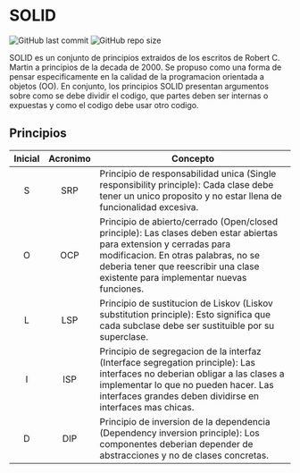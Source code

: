 # SOLID
![GitHub last commit](https://img.shields.io/github/last-commit/sanchezih/solid-java)
![GitHub repo size](https://img.shields.io/github/repo-size/sanchezih/solid-java)

SOLID es un conjunto de principios extraidos de los escritos de Robert C. Martin a principios de la decada de 2000. Se propuso como una forma de pensar especificamente en la calidad de la programacion orientada a objetos (OO). En conjunto, los principios SOLID presentan argumentos sobre como se debe dividir el codigo, que partes deben ser internas o expuestas y como el codigo debe usar otro codigo.

## Principios

| Inicial | Acronimo | Concepto |
|:-:|:-:|---|
| S | SRP | Principio de responsabilidad unica (Single responsibility principle): Cada clase debe tener un unico proposito y no estar llena de funcionalidad excesiva. |
| O | OCP |	Principio de abierto/cerrado (Open/closed principle): Las clases deben estar abiertas para extension y cerradas para modificacion. En otras palabras, no se deberia tener que reescribir una clase existente para implementar nuevas funciones. |
| L | LSP |	Principio de sustitucion de Liskov (Liskov substitution principle): Esto significa que cada subclase debe ser sustituible por su superclase. |
| I | ISP |	Principio de segregacion de la interfaz (Interface segregation principle): Las interfaces no deberian obligar a las clases a implementar lo que no pueden hacer. Las interfaces grandes deben dividirse en interfaces mas chicas. |
| D | DIP |	Principio de inversion de la dependencia (Dependency inversion principle): Los componentes deberian depender de abstracciones y no de clases concretas. |
